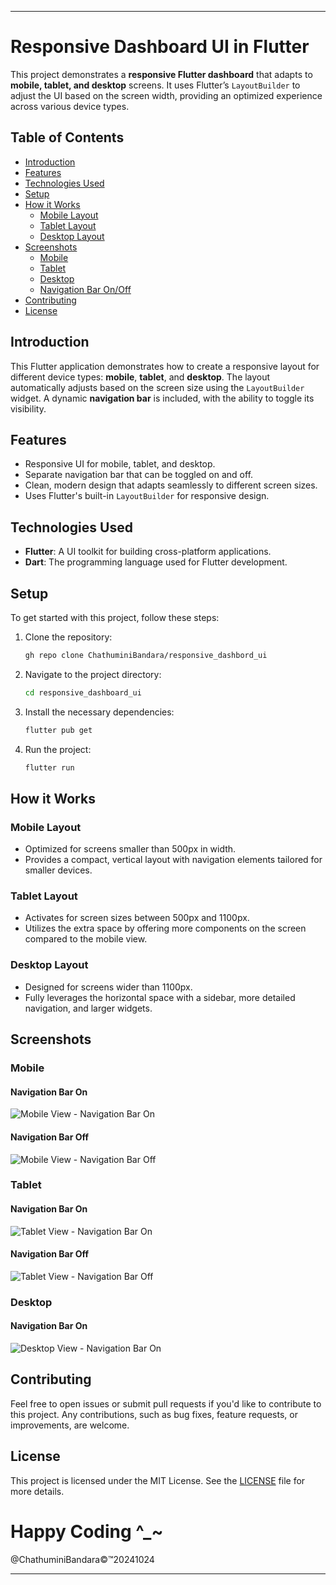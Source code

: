 
---

# Responsive Dashboard UI in Flutter 


This project demonstrates a **responsive Flutter dashboard** that adapts to **mobile, tablet, and desktop** screens. It uses Flutter’s `LayoutBuilder` to adjust the UI based on the screen width, providing an optimized experience across various device types.

## Table of Contents
- [Introduction](#introduction)
- [Features](#features)
- [Technologies Used](#technologies-used)
- [Setup](#setup)
- [How it Works](#how-it-works)
  - [Mobile Layout](#mobile-layout)
  - [Tablet Layout](#tablet-layout)
  - [Desktop Layout](#desktop-layout)
- [Screenshots](#screenshots)
  - [Mobile](#mobile)
  - [Tablet](#tablet)
  - [Desktop](#desktop)
  - [Navigation Bar On/Off](#navigation-bar-onoff)
- [Contributing](#contributing)
- [License](#license)

## Introduction

This Flutter application demonstrates how to create a responsive layout for different device types: **mobile**, **tablet**, and **desktop**. The layout automatically adjusts based on the screen size using the `LayoutBuilder` widget. A dynamic **navigation bar** is included, with the ability to toggle its visibility.

## Features

- Responsive UI for mobile, tablet, and desktop.
- Separate navigation bar that can be toggled on and off.
- Clean, modern design that adapts seamlessly to different screen sizes.
- Uses Flutter's built-in `LayoutBuilder` for responsive design.

## Technologies Used

- **Flutter**: A UI toolkit for building cross-platform applications.
- **Dart**: The programming language used for Flutter development.
  
## Setup

To get started with this project, follow these steps:

1. Clone the repository:
    ```bash
    gh repo clone ChathuminiBandara/responsive_dashbord_ui    
    ```

2. Navigate to the project directory:
    ```bash
    cd responsive_dashboard_ui
    ```

3. Install the necessary dependencies:
    ```bash
    flutter pub get
    ```

4. Run the project:
    ```bash
    flutter run
    ```

## How it Works

### Mobile Layout
- Optimized for screens smaller than 500px in width.
- Provides a compact, vertical layout with navigation elements tailored for smaller devices.

### Tablet Layout
- Activates for screen sizes between 500px and 1100px.
- Utilizes the extra space by offering more components on the screen compared to the mobile view.

### Desktop Layout
- Designed for screens wider than 1100px.
- Fully leverages the horizontal space with a sidebar, more detailed navigation, and larger widgets.

## Screenshots

### Mobile
#### Navigation Bar On
![Mobile View - Navigation Bar On](./assets/mobile.png)

#### Navigation Bar Off
![Mobile View - Navigation Bar Off](./assets/mobileNav.png)

### Tablet
#### Navigation Bar On
![Tablet View - Navigation Bar On](./assets/tabletNav.png)

#### Navigation Bar Off
![Tablet View - Navigation Bar Off](./assets/tablet.png)

### Desktop
#### Navigation Bar On
![Desktop View - Navigation Bar On](./assets/desktop.png)


## Contributing

Feel free to open issues or submit pull requests if you'd like to contribute to this project. Any contributions, such as bug fixes, feature requests, or improvements, are welcome.

## License

This project is licensed under the MIT License. See the [LICENSE](./license.txt) file for more details.


# Happy Coding ^_~

@ChathuminiBandara©™20241024


---


